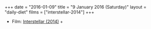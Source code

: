 +++
date = "2016-01-09"
title = "9 January 2016 (Saturday)"
layout = "daily-diet"
films = ["interstellar-2014"]
+++

<ul>
<li class="entry films">Film: <a href="/films/interstellar-2014">Interstellar (2014)</a> +</li>
</ul>